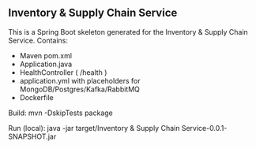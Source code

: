 Inventory & Supply Chain Service
--------------------

This is a Spring Boot skeleton generated for the Inventory & Supply Chain Service.
Contains:
- Maven pom.xml
- Application.java
- HealthController ( /health )
- application.yml with placeholders for MongoDB/Postgres/Kafka/RabbitMQ
- Dockerfile

Build:
  mvn -DskipTests package

Run (local):
  java -jar target/Inventory & Supply Chain Service-0.0.1-SNAPSHOT.jar
